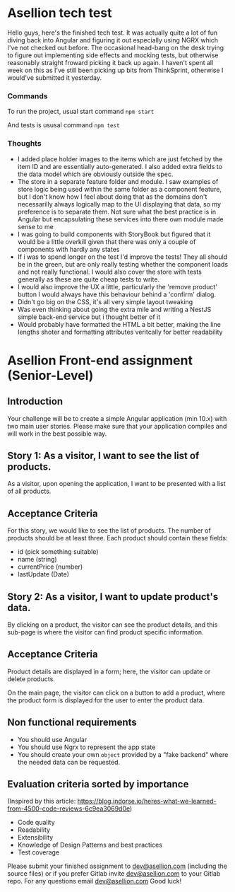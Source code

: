 # Asellion tech test

Hello guys, here's the finished tech test. It was actually quite a lot of fun diving back into Angular and figuring it out especially using NGRX which I've not checked out before. The occasional head-bang on the desk trying to figure out implementing side effects and mocking tests, but otherwise reasonably straight froward picking it back up again. I haven't spent all week on this as I've still been picking up bits from ThinkSprint, otherwise I would've submitted it yesterday.

### Commands

To run the project, usual start command
`npm start`

And tests is ususal command
`npm test`

### Thoughts

-   I added place holder images to the items which are just fetched by the item ID and are essentially auto-generated. I also added extra fields to the data model which are obviously outside the spec.
-   The store in a separate feature folder and module. I saw examples of store logic being used within the same folder as a component feature, but I don't know how I feel about doing that as the domains don't necessarilly always logically map to the UI displaying that data, so my preference is to separate them. Not sure what the best practice is in Angular but encapsulating these services into there own module made sense to me
-   I was going to build components with StoryBook but figured that it would be a little overkill given that there was only a couple of components with hardly any states
-   If i was to spend longer on the test I'd improve the tests! They all should be in the green, but are only really testing whether the component loads and not really functional. I would also cover the store with tests generally as these are quite cheap tests to write.
-   I would also improve the UX a little, particularly the 'remove product' button I would always have this behaviour behind a 'confirm' dialog.
-   Didn't go big on the CSS, it's all very simple layout tweaking
-   Was even thinking about going the extra mile and writing a NestJS simple back-end service but i thought better of it
-   Would probably have formatted the HTML a bit better, making the line lengths shoter and formatting attributes veritcally for better readability

# Asellion Front-end assignment (Senior-Level)

## Introduction

Your challenge will be to create a simple Angular application (min 10.x) with two main user stories. Please make sure that your application compiles and will work in the best possible way.

## Story 1: As a visitor, I want to see the list of products.

As a visitor, upon opening the application, I want to be presented with a list of all products.

## Acceptance Criteria

For this story, we would like to see the list of products. The number of products should be at least three. Each product should contain these fields:

-   id (pick something suitable)
-   name (string)
-   currentPrice (number)
-   lastUpdate (Date)

## Story 2: As a visitor, I want to update product's data.

By clicking on a product, the visitor can see the product details, and this sub-page is where the visitor can find product specific information.

## Acceptance Criteria

Product details are displayed in a form; here, the visitor can update or delete products.

On the main page, the visitor can click on a button to add a product, where the product form is displayed for the user to enter the product data.

## Non functional requirements

-   You should use Angular
-   You should use Ngrx to represent the app state
-   You should create your own `object` provided by a "fake backend" where the needed data can be requested.

## Evaluation criteria sorted by importance

(Inspired by this article: https://blog.indorse.io/heres-what-we-learned-from-4500-code-reviews-6c9ea3069d0e)

-   Code quality
-   Readability
-   Extensibility
-   Knowledge of Design Patterns and best practices
-   Test coverage

Please submit your finished assignment to dev@asellion.com (including the source files) or if you prefer Gitlab invite dev@asellion.com to your Gitlab repo. For any questions email dev@asellion.com
Good luck!
